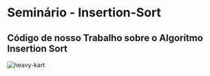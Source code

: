 # Seminário - Insertion-Sort
## Código de nosso Trabalho sobre o Algorítmo Insertion Sort

![heavy-kart](https://github.com/BorisPhilipp/Seminario---Insertion-Sort/assets/129879125/6b546bcb-d4a8-4479-92e1-b20ab3862a3d)

